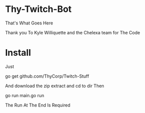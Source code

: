# Thy-Twitch-Bot
That's What Goes Here

Thank you To Kyle Williquette and the Chelexa team for The Code

# Install

Just

go get github.com/ThyCorp/Twitch-Stuff

And download the zip extract and cd to dir Then

go run main.go run

The Run At The End Is Required
